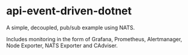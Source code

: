 # api-event-driven-dotnet

A simple, decoupled, pub/sub example using NATS.

Includes monitoring in the form of Grafana, Prometheus, Alertmanager, Node Exporter, NATS Exporter and CAdviser.
